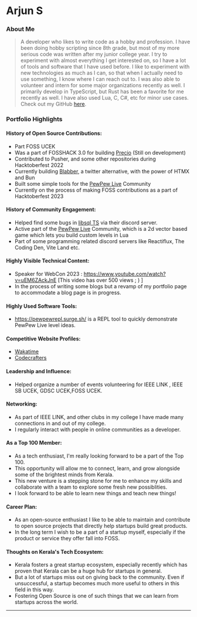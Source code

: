 # Arjun S 

### About Me

> A developer who likes to write code as a hobby and profession. I have been doing hobby scripting since 8th grade, but most of my more serious code was written after my junior college year. I try to experiment with almost everything I get interested on, so I have a lot of tools and software that I have used before. I like to experiment with new technologies as much as I can, so that when I actually need to use something, I know where I can reach out to. I was also able to volunteer and intern for some major organizations recently as well. I primarily develop in TypeScript, but Rust has been a favorite for me recently as well. I have also used Lua, C, C#, etc for minor use cases. Check out my GitHub [here](https://github.com/arjunindia).

### Portfolio Highlights


#### History of Open Source Contributions:

- Part FOSS UCEK
- Was a part of FOSSHACK 3.0 for building [Precio](https://github.com/suryan-s/Precio) (Still on development)
- Contributed to Pusher, and some other repositories during Hacktoberfest 2022
- Currently building [Blabber](https://github.com/arjunindia/Blabber), a twitter alternative, with the power of HTMX and Bun
- Built some simple tools for the [PewPew Live](https://pewpew.live) Community
- Currently on the process of making FOSS contributions as a part of Hacktoberfest 2023

#### History of Community Engagement:

- Helped find some bugs in [libsql TS](https://github.com/libsql/libsql-client-ts) via their discord server.
- Active part of the  [PewPew Live](https://pewpew.live) Community, which is a 2d vector based game which lets you build custom levels in Lua
- Part of some programming related discord servers like Reactiflux, The Coding Den, Vite Land etc.

#### Highly Visible Technical Content:

- Speaker for WebCon 2023 : https://www.youtube.com/watch?v=uEM6ZAckJnE [This video has over 500 views ; ) ]
- In the process of writing some blogs but a revamp of my portfolio page to accommodate a blog page is in progress.

#### Highly Used Software Tools:

- https://pewpewrepl.surge.sh/ is a REPL tool to quickly demonstrate PewPew Live level ideas.

#### Competitive Website Profiles:

- [Wakatime](https://wakatime.com/@arjunindia)
- [Codecrafters](https://app.codecrafters.io/users/arjunindia)

#### Leadership and Influence:

- Helped organize a number of events volunteering for IEEE LINK , IEEE SB UCEK, GDSC UCEK,FOSS UCEK.

#### Networking:

- As part of IEEE LINK, and other clubs in my college I have made many connections in and out of my college.
- I regularly interact with people in online communities as a developer.

#### As a Top 100 Member:

- As a tech enthusiast, I'm really looking forward to be a part of the Top 100. 
- This opportunity will allow me to connect, learn, and grow alongside some of the brightest minds from Kerala.
- This new venture is a stepping stone for me to enhance my skills and collaborate with a team to explore some fresh new possiblities.
- I look forward to be able to learn new things and teach new things!

#### Career Plan:

- As an open-source enthusiast I like to be able to maintain and contribute to open source projects that directly help startups build great products.
- In the long term I wish to be a part of a startup myself, especially if the product or service they offer fall into FOSS.

#### Thoughts on Kerala's Tech Ecosystem:

- Kerala fosters a great startup ecosystem, especially recently which has proven that Kerala can be a huge hub for startups in general.
- But a lot of startups miss out on giving back to the community. Even if unsuccessful, a startup becomes much more useful to others in this field in this way. 
- Fostering Open Source is one of such things that we can learn from startups across the world. 

---
